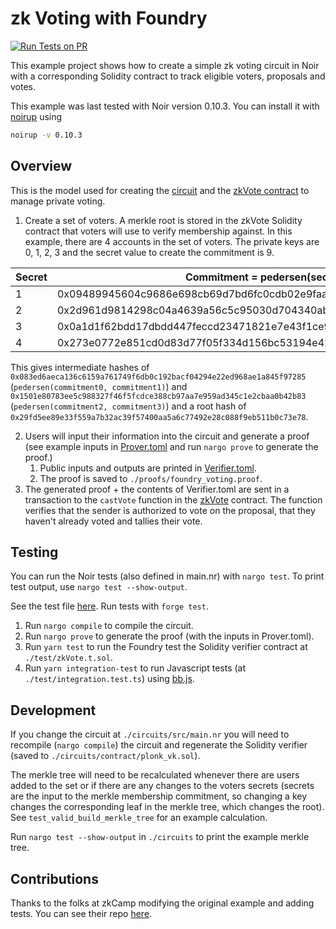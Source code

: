 # zk Voting with Foundry

[![Run Tests on PR](https://github.com/noir-lang/noir-starter/actions/workflows/foundry-voting.yml/badge.svg)](https://github.com/noir-lang/noir-starter/actions/workflows/foundry-voting.yml)

This example project shows how to create a simple zk voting circuit in Noir with a corresponding Solidity contract to track eligible voters, proposals and votes.

This example was last tested with Noir version 0.10.3. You can install it with [noirup](https://noir-lang.org/getting_started/nargo_installation#option-1-noirup) using

```bash
noirup -v 0.10.3
```

## Overview

This is the model used for creating the [circuit](circuits/src/main.nr) and the [zkVote contract](src/zkVote.sol) to manage private voting.

1. Create a set of voters. A merkle root is stored in the zkVote Solidity contract that voters will use to verify membership against. In this example, there are 4 accounts in the set of voters. The private keys are 0, 1, 2, 3 and the secret value to create the commitment is 9.

| Secret | Commitment = pedersen(secret)                                      |
| ------ | ------------------------------------------------------------------ |
| 1      | 0x09489945604c9686e698cb69d7bd6fc0cdb02e9faae3e1a433f1c342c1a5ecc4 |
| 2      | 0x2d961d9814298c04a4639a56c5c95030d704340ab6d13c135a326da5e515559d |
| 3      | 0x0a1d1f62bdd17dbdd447feccd23471821e7e43f1ce9165f636513b83a9933474 |
| 4      | 0x273e0772e851cd0d83d77f05f334d156bc53194e42e8680c6d9469b3aa887eb1 |

This gives intermediate hashes of `0x083ed6aeca136c6159a761749f6db0c192bacf04294e22ed968ae1a845f97285` (`pedersen(commitment0, commitment1)`) and `0x1501e80783ee5c988327f46f5fcdce388cb97aa7e959ad345c1e2cbaa0b42b83` (`pedersen(commitment2, commitment3)`) and a root hash of `0x29fd5ee89e33f559a7b32ac39f57400aa5a6c77492e28c088f9eb511b0c73e78`.

2. Users will input their information into the circuit and generate a proof (see example inputs in [Prover.toml](./circuits/Prover.toml) and run `nargo prove` to generate the proof.)
   1. Public inputs and outputs are printed in [Verifier.toml](./circuits/Verifier.toml).
   2. The proof is saved to `./proofs/foundry_voting.proof`.
3. The generated proof + the contents of Verifier.toml are sent in a transaction to the `castVote` function in the [zkVote](./src/zkVote.sol) contract. The function verifies that the sender is authorized to vote on the proposal, that they haven't already voted and tallies their vote.

## Testing

You can run the Noir tests (also defined in main.nr) with `nargo test`. To print test output, use `nargo test --show-output`.

See the test file [here](./test/zkVote.t.sol). Run tests with `forge test`.

1. Run `nargo compile` to compile the circuit.
2. Run `nargo prove` to generate the proof (with the inputs in Prover.toml).
3. Run `yarn test` to run the Foundry test the Solidity verifier contract at `./test/zkVote.t.sol`.
4. Run `yarn integration-test` to run Javascript tests (at `./test/integration.test.ts`) using [bb.js](https://www.npmjs.com/package/@aztec/bb.js).

## Development

If you change the circuit at `./circuits/src/main.nr` you will need to recompile (`nargo compile`) the circuit and regenerate the Solidity verifier (saved to `./circuits/contract/plonk_vk.sol`).

The merkle tree will need to be recalculated whenever there are users added to the set or if there are any changes to the voters secrets (secrets are the input to the merkle membership commitment, so changing a key changes the corresponding leaf in the merkle tree, which changes the root). See `test_valid_build_merkle_tree` for an example calculation.

Run `nargo test --show-output` in `./circuits` to print the example merkle tree.

## Contributions

Thanks to the folks at zkCamp modifying the original example and adding tests. You can see their repo [here](https://github.com/ZKCamp/noir-voting/tree/6-security).
